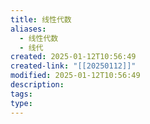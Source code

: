 ```yaml
---
title: 线性代数
aliases:
  - 线性代数
  - 线代
created: 2025-01-12T10:56:49
created-link: "[[20250112]]"
modified: 2025-01-12T10:56:49
description: 
tags: 
type:
---
```

